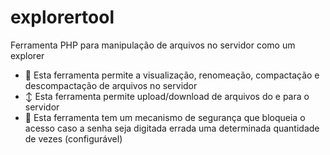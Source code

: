 # explorertool
Ferramenta PHP para manipulação de arquivos no servidor como um explorer

* 🧰 Esta ferramenta permite a visualização, renomeação, compactação e descompactação de arquivos no servidor
* ↕️ Esta ferramenta permite upload/download de arquivos do e para o servidor
* 🔐 Esta ferramenta tem um mecanismo de segurança que bloqueia o acesso caso a senha seja digitada errada uma determinada quantidade de vezes (configurável)
